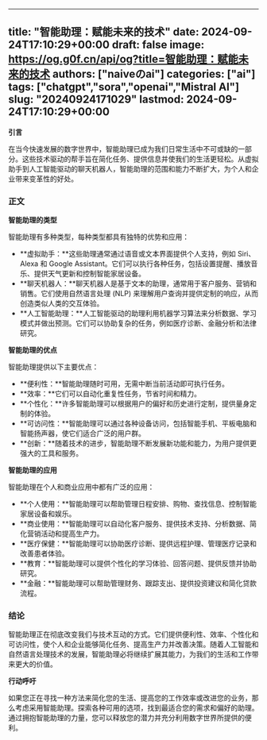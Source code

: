
---
title: "智能助理：赋能未来的技术"
date: 2024-09-24T17:10:29+00:00
draft: false
image: https://og.g0f.cn/api/og?title=智能助理：赋能未来的技术
authors: ["naiveのai"]
categories: ["ai"]
tags: ["chatgpt","sora","openai","Mistral AI"]
slug: "20240924171029"
lastmod: 2024-09-24T17:10:29+00:00
---
**引言**

在当今快速发展的数字世界中，智能助理已成为我们日常生活中不可或缺的一部分。这些技术驱动的帮手旨在简化任务、提供信息并使我们的生活更轻松。从虚拟助手到人工智能驱动的聊天机器人，智能助理的范围和能力不断扩大，为个人和企业带来变革性的好处。

### 正文

**智能助理的类型**

智能助理有多种类型，每种类型都具有独特的优势和应用：

- **虚拟助手：**这些助理通常通过语音或文本界面提供个人支持，例如 Siri、Alexa 和 Google Assistant。它们可以执行各种任务，包括设置提醒、播放音乐、提供天气更新和控制智能家居设备。
- **聊天机器人：**聊天机器人是基于文本的助理，通常用于客户服务、营销和销售。它们使用自然语言处理 (NLP) 来理解用户查询并提供定制的响应，从而创造类似人类的交互体验。
- **人工智能助理：**人工智能驱动的助理利用机器学习算法来分析数据、学习模式并做出预测。它们可以协助复杂的任务，例如医疗诊断、金融分析和法律研究。

**智能助理的优点**

智能助理提供以下主要优点：

- **便利性：**智能助理随时可用，无需中断当前活动即可执行任务。
- **效率：**它们可以自动化重复性任务，节省时间和精力。
- **个性化：**许多智能助理可以根据用户的偏好和历史进行定制，提供量身定制的体验。
- **可访问性：**智能助理可以通过各种设备访问，包括智能手机、平板电脑和智能扬声器，使它们适合广泛的用户群。
- **创新：**随着技术的进步，智能助理不断发展新功能和能力，为用户提供更强大的工具和服务。

**智能助理的应用**

智能助理在个人和商业应用中都有广泛的应用：

- **个人使用：**智能助理可以帮助管理日程安排、购物、查找信息、控制智能家居设备和娱乐。
- **商业使用：**智能助理可以自动化客户服务、提供技术支持、分析数据、简化营销活动和提高生产力。
- **医疗保健：**智能助理可以协助医疗诊断、提供远程护理、管理医疗记录和改善患者体验。
- **教育：**智能助理可以提供个性化的学习体验、回答问题、提供反馈并协助研究。
- **金融：**智能助理可以帮助管理财务、跟踪支出、提供投资建议和简化贷款流程。

### 结论

智能助理正在彻底改变我们与技术互动的方式。它们提供便利性、效率、个性化和可访问性，使个人和企业能够简化任务、提高生产力并改善决策。随着人工智能和自然语言处理技术的发展，智能助理必将继续扩展其能力，为我们的生活和工作带来更大的价值。

**行动呼吁**

如果您正在寻找一种方法来简化您的生活、提高您的工作效率或改进您的业务，那么考虑采用智能助理。探索各种可用的选项，找到最适合您的需求和偏好的助理。通过拥抱智能助理的力量，您可以释放您的潜力并充分利用数字世界所提供的便利。